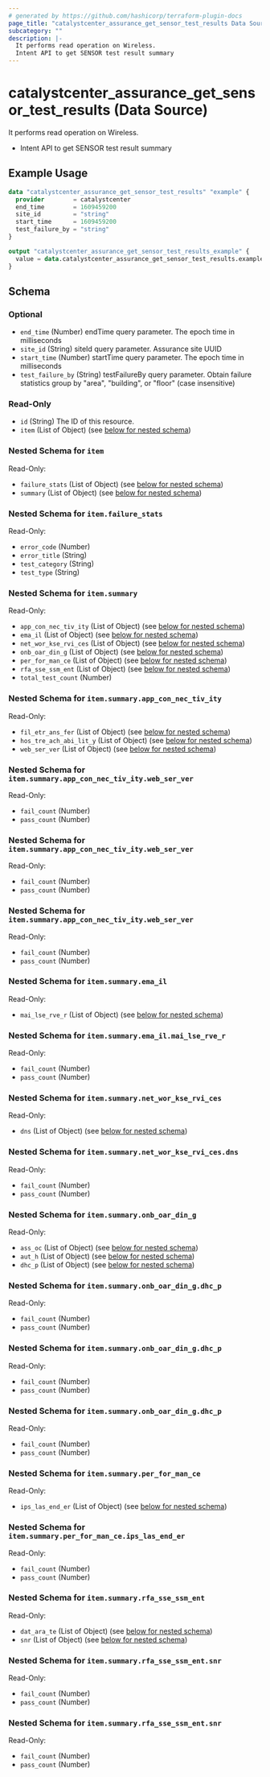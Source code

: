 ```yaml
---
# generated by https://github.com/hashicorp/terraform-plugin-docs
page_title: "catalystcenter_assurance_get_sensor_test_results Data Source - terraform-provider-catalystcenter"
subcategory: ""
description: |-
  It performs read operation on Wireless.
  Intent API to get SENSOR test result summary
---
```


# catalystcenter_assurance_get_sensor_test_results (Data Source)

It performs read operation on Wireless.

- Intent API to get SENSOR test result summary

## Example Usage

```terraform
data "catalystcenter_assurance_get_sensor_test_results" "example" {
  provider        = catalystcenter
  end_time        = 1609459200
  site_id         = "string"
  start_time      = 1609459200
  test_failure_by = "string"
}

output "catalystcenter_assurance_get_sensor_test_results_example" {
  value = data.catalystcenter_assurance_get_sensor_test_results.example.item
}
```

<!-- schema generated by tfplugindocs -->
## Schema

### Optional

- `end_time` (Number) endTime query parameter. The epoch time in milliseconds
- `site_id` (String) siteId query parameter. Assurance site UUID
- `start_time` (Number) startTime query parameter. The epoch time in milliseconds
- `test_failure_by` (String) testFailureBy query parameter. Obtain failure statistics group by "area", "building", or "floor" (case insensitive)

### Read-Only

- `id` (String) The ID of this resource.
- `item` (List of Object) (see [below for nested schema](#nestedatt--item))

<a id="nestedatt--item"></a>
### Nested Schema for `item`

Read-Only:

- `failure_stats` (List of Object) (see [below for nested schema](#nestedobjatt--item--failure_stats))
- `summary` (List of Object) (see [below for nested schema](#nestedobjatt--item--summary))

<a id="nestedobjatt--item--failure_stats"></a>
### Nested Schema for `item.failure_stats`

Read-Only:

- `error_code` (Number)
- `error_title` (String)
- `test_category` (String)
- `test_type` (String)


<a id="nestedobjatt--item--summary"></a>
### Nested Schema for `item.summary`

Read-Only:

- `app_con_nec_tiv_ity` (List of Object) (see [below for nested schema](#nestedobjatt--item--summary--app_con_nec_tiv_ity))
- `ema_il` (List of Object) (see [below for nested schema](#nestedobjatt--item--summary--ema_il))
- `net_wor_kse_rvi_ces` (List of Object) (see [below for nested schema](#nestedobjatt--item--summary--net_wor_kse_rvi_ces))
- `onb_oar_din_g` (List of Object) (see [below for nested schema](#nestedobjatt--item--summary--onb_oar_din_g))
- `per_for_man_ce` (List of Object) (see [below for nested schema](#nestedobjatt--item--summary--per_for_man_ce))
- `rfa_sse_ssm_ent` (List of Object) (see [below for nested schema](#nestedobjatt--item--summary--rfa_sse_ssm_ent))
- `total_test_count` (Number)

<a id="nestedobjatt--item--summary--app_con_nec_tiv_ity"></a>
### Nested Schema for `item.summary.app_con_nec_tiv_ity`

Read-Only:

- `fil_etr_ans_fer` (List of Object) (see [below for nested schema](#nestedobjatt--item--summary--app_con_nec_tiv_ity--fil_etr_ans_fer))
- `hos_tre_ach_abi_lit_y` (List of Object) (see [below for nested schema](#nestedobjatt--item--summary--app_con_nec_tiv_ity--hos_tre_ach_abi_lit_y))
- `web_ser_ver` (List of Object) (see [below for nested schema](#nestedobjatt--item--summary--app_con_nec_tiv_ity--web_ser_ver))

<a id="nestedobjatt--item--summary--app_con_nec_tiv_ity--fil_etr_ans_fer"></a>
### Nested Schema for `item.summary.app_con_nec_tiv_ity.web_ser_ver`

Read-Only:

- `fail_count` (Number)
- `pass_count` (Number)


<a id="nestedobjatt--item--summary--app_con_nec_tiv_ity--hos_tre_ach_abi_lit_y"></a>
### Nested Schema for `item.summary.app_con_nec_tiv_ity.web_ser_ver`

Read-Only:

- `fail_count` (Number)
- `pass_count` (Number)


<a id="nestedobjatt--item--summary--app_con_nec_tiv_ity--web_ser_ver"></a>
### Nested Schema for `item.summary.app_con_nec_tiv_ity.web_ser_ver`

Read-Only:

- `fail_count` (Number)
- `pass_count` (Number)



<a id="nestedobjatt--item--summary--ema_il"></a>
### Nested Schema for `item.summary.ema_il`

Read-Only:

- `mai_lse_rve_r` (List of Object) (see [below for nested schema](#nestedobjatt--item--summary--ema_il--mai_lse_rve_r))

<a id="nestedobjatt--item--summary--ema_il--mai_lse_rve_r"></a>
### Nested Schema for `item.summary.ema_il.mai_lse_rve_r`

Read-Only:

- `fail_count` (Number)
- `pass_count` (Number)



<a id="nestedobjatt--item--summary--net_wor_kse_rvi_ces"></a>
### Nested Schema for `item.summary.net_wor_kse_rvi_ces`

Read-Only:

- `dns` (List of Object) (see [below for nested schema](#nestedobjatt--item--summary--net_wor_kse_rvi_ces--dns))

<a id="nestedobjatt--item--summary--net_wor_kse_rvi_ces--dns"></a>
### Nested Schema for `item.summary.net_wor_kse_rvi_ces.dns`

Read-Only:

- `fail_count` (Number)
- `pass_count` (Number)



<a id="nestedobjatt--item--summary--onb_oar_din_g"></a>
### Nested Schema for `item.summary.onb_oar_din_g`

Read-Only:

- `ass_oc` (List of Object) (see [below for nested schema](#nestedobjatt--item--summary--onb_oar_din_g--ass_oc))
- `aut_h` (List of Object) (see [below for nested schema](#nestedobjatt--item--summary--onb_oar_din_g--aut_h))
- `dhc_p` (List of Object) (see [below for nested schema](#nestedobjatt--item--summary--onb_oar_din_g--dhc_p))

<a id="nestedobjatt--item--summary--onb_oar_din_g--ass_oc"></a>
### Nested Schema for `item.summary.onb_oar_din_g.dhc_p`

Read-Only:

- `fail_count` (Number)
- `pass_count` (Number)


<a id="nestedobjatt--item--summary--onb_oar_din_g--aut_h"></a>
### Nested Schema for `item.summary.onb_oar_din_g.dhc_p`

Read-Only:

- `fail_count` (Number)
- `pass_count` (Number)


<a id="nestedobjatt--item--summary--onb_oar_din_g--dhc_p"></a>
### Nested Schema for `item.summary.onb_oar_din_g.dhc_p`

Read-Only:

- `fail_count` (Number)
- `pass_count` (Number)



<a id="nestedobjatt--item--summary--per_for_man_ce"></a>
### Nested Schema for `item.summary.per_for_man_ce`

Read-Only:

- `ips_las_end_er` (List of Object) (see [below for nested schema](#nestedobjatt--item--summary--per_for_man_ce--ips_las_end_er))

<a id="nestedobjatt--item--summary--per_for_man_ce--ips_las_end_er"></a>
### Nested Schema for `item.summary.per_for_man_ce.ips_las_end_er`

Read-Only:

- `fail_count` (Number)
- `pass_count` (Number)



<a id="nestedobjatt--item--summary--rfa_sse_ssm_ent"></a>
### Nested Schema for `item.summary.rfa_sse_ssm_ent`

Read-Only:

- `dat_ara_te` (List of Object) (see [below for nested schema](#nestedobjatt--item--summary--rfa_sse_ssm_ent--dat_ara_te))
- `snr` (List of Object) (see [below for nested schema](#nestedobjatt--item--summary--rfa_sse_ssm_ent--snr))

<a id="nestedobjatt--item--summary--rfa_sse_ssm_ent--dat_ara_te"></a>
### Nested Schema for `item.summary.rfa_sse_ssm_ent.snr`

Read-Only:

- `fail_count` (Number)
- `pass_count` (Number)


<a id="nestedobjatt--item--summary--rfa_sse_ssm_ent--snr"></a>
### Nested Schema for `item.summary.rfa_sse_ssm_ent.snr`

Read-Only:

- `fail_count` (Number)
- `pass_count` (Number)
